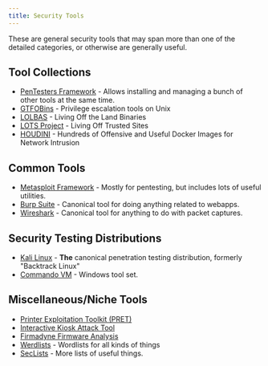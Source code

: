 ```yaml
---
title: Security Tools
---
```


These are general security tools that may span more than one of the detailed
categories, or otherwise are generally useful.

## Tool Collections ##

* [PenTesters Framework](https://github.com/trustedsec/ptf) - Allows installing
  and managing a bunch of other tools at the same time.
* [GTFOBins](https://gtfobins.github.io/) - Privilege escalation tools on Unix
* [LOLBAS](https://lolbas-project.github.io/) - Living Off the Land Binaries
* [LOTS Project](https://lots-project.com/) - Living Off Trusted Sites
* [HOUDINI](https://github.com/cybersecsi/HOUDINI) - Hundreds of Offensive and
  Useful Docker Images for Network Intrusion

## Common Tools ##

* [Metasploit Framework](https://www.metasploit.com/) - Mostly for pentesting,
  but includes lots of useful utilities.
* [Burp Suite](https://portswigger.net/burp/) - Canonical tool for doing
  anything related to webapps.
* [Wireshark](https://www.wireshark.org) - Canonical tool for anything to do
  with packet captures.

## Security Testing Distributions ##

* [Kali Linux](https://www.kali.org/) - **The** canonical penetration testing
  distribution, formerly "Backtrack Linux"
* [Commando VM](https://www.fireeye.com/blog/threat-research/2019/03/commando-vm-windows-offensive-distribution.html) - Windows tool set.

## Miscellaneous/Niche Tools ##

* [Printer Exploitation Toolkit (PRET)](https://github.com/RUB-NDS/PRET)
* [Interactive Kiosk Attack Tool](http://www.ikat.kronicd.net/)
* [Firmadyne Firmware Analysis](https://github.com/firmadyne/firmadyne)
* [Werdlists](https://github.com/decal/werdlists) -
  Wordlists for all kinds of things
* [SecLists](https://github.com/danielmiessler/SecLists) -
  More lists of useful things.
